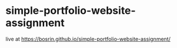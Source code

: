 # simple-portfolio-website-assignment

 live at https://bosrin.github.io/simple-portfolio-website-assignment/
